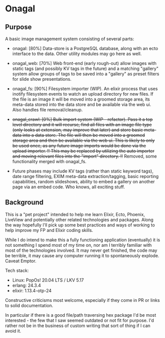 # Onagal

## Purpose

A basic image management system consisting of several parts:

- onagal: [80%] Data-store is a PostgreSQL database, along with an ecto interface to the data. Other utility modules may go here 
as well.

- onagal_web: [70%] Web front-end (early rough-out) allow images with static tags (and possibly KV tags in the future) and
a matching "gallery" system allow groups of tags to be saved into a "gallery" as preset filters for slide show presentations.

- onagal_fs: [90%] Filesystem importer (WIP). An elixir process that uses inotify filesystem events to watch 
an upload directory for new files. If the file is an image it will be moved into a groomed storage area, its
meta-data stored into the data store and be available via the web ui. Also handles file removal/cleanup. 

- ~~onagal_crawl: [0%] Bulk import system (WIP - refactor). Pass it a top level directory and it will recurse, find all
files with an image file type (only looks at extension, may improve that later) and store basic meta-data into a data store.
The file will then be moved into a groomed storage area and then be available via the web ui. This is likely to only be used once,
as any future image imports would be done via the upload importer. !! This may be replaced by utilizing the auto importer and 
moving relevant files into the "import" directory. !!~~  Removed, some functionality merged with onagal_fs.

- Future phases may include KV tags (rather than static keyword tags), date range filtering, EXIM meta-data extraction/tagging,
basic reporting capabilities, random slideshows, ability to embed a gallery on another page via an embed code. Who knows,
all exciting stuff.

## Background

This is a "pet project" intended to help me learn Elixir, Ecto, Phoenix, LiveView and potentially other related
technologies and packages. Along the way hopefully I'll pick up some best practices and ways of working to help
improve my FP and Elixir coding skills.

While I do intend to make this a fully functioning application (eventually) it is not something I spend most of my
time on, nor am I terribly familiar with most of the technologies involved. It may never get finished, the code may
be terrible, it may cause any computer running it to spontaneously explode. Caveat Emptor.

Tech stack:
* Linux:  PopOs! 20.04 LTS / LKV 5.17
* erlang: 24.3.4
* elixir: 1.13.4-otp-24

Constructive criticisms most welcome, especially if they come in PR or links to solid documentation.

In particular if there is a good file/path traversing hex package I'd be most interested - the few that I saw seemed outdated
or not fit for purpose. I'd rather not be in the business of custom writing that sort of thing if I can avoid it.
